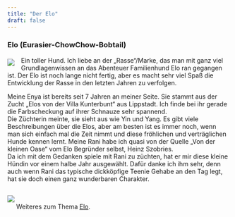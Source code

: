```yaml
---
title: "Der Elo"
draft: false
---
```

### Elo (Eurasier-ChowChow-Bobtail)
<img src="/images/elo_2.jpg" style="float:left;max-width:50%;padding: 5px 15px 0 0;"></img>
Ein toller Hund.
Ich liebe an der „Rasse“/Marke, das man mit ganz viel Grundlagenwissen an das Abenteuer Familienhund Elo ran gegangen ist.
Der Elo ist noch lange nicht fertig, aber es macht sehr viel Spaß die Entwicklung der Rasse in den letzten Jahren zu verfolgen.

Meine Enya ist bereits seit 7 Jahren an meiner Seite.
Sie stammt aus der Zucht „Elos von der Villa Kunterbunt“ aus Lippstadt.
Ich finde bei ihr gerade die Farbscheckung auf ihrer Schnauze sehr spannend.  
Die Züchterin meinte, sie sieht aus wie Yin und Yang.
Es gibt viele Beschreibungen über die Elos, aber am besten ist es immer noch,
wenn man sich einfach mal die Zeit nimmt und diese fröhlichen und verträglichen Hunde kennen lernt.
Meine Rani habe ich quasi von der Quelle „Von der kleinen Oase“ vom Elo Begründer selbst, Heinz Szobries.  
Da ich mit dem Gedanken spiele mit Rani zu züchten, hat er mir diese kleine Hündin vor einem halbe Jahr ausgewählt.
Dafür danke ich ihm sehr, denn auch wenn Rani das typische dickköpfige Teenie Gehabe an den Tag legt,
hat sie doch einen ganz wunderbaren Charakter. 


<img src="/images/elo_1.jpg" style="max-width:100%;padding: 15px 0 15px 0;"></img>
Weiteres zum Thema [Elo](https://ezfg.de/).
